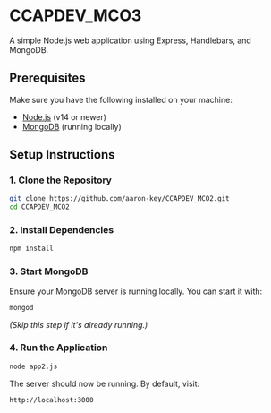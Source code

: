 # CCAPDEV_MCO3

A simple Node.js web application using Express, Handlebars, and MongoDB.

## Prerequisites

Make sure you have the following installed on your machine:

- [Node.js](https://nodejs.org/) (v14 or newer)
- [MongoDB](https://www.mongodb.com/) (running locally)

## Setup Instructions

### 1. Clone the Repository

```bash
git clone https://github.com/aaron-key/CCAPDEV_MCO2.git
cd CCAPDEV_MCO2
```

### 2. Install Dependencies

```bash
npm install
```

### 3. Start MongoDB

Ensure your MongoDB server is running locally. You can start it with:

```bash
mongod
```

*(Skip this step if it's already running.)*

### 4. Run the Application

```bash
node app2.js
```

The server should now be running. By default, visit:

```
http://localhost:3000
```
